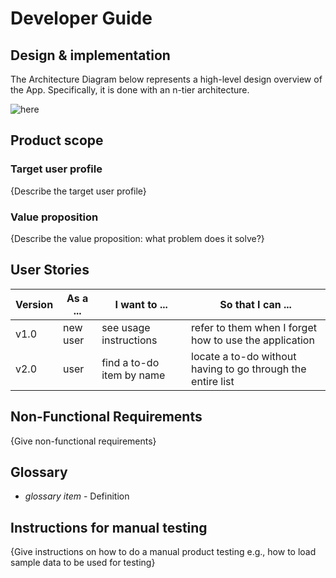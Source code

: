 # Developer Guide

## Design & implementation
The Architecture Diagram below represents a high-level design overview of the App. Specifically, it is done with an n-tier architecture.

![here](docs/ArchitectureDiagram.PNG)



## Product scope
### Target user profile

{Describe the target user profile}

### Value proposition

{Describe the value proposition: what problem does it solve?}

## User Stories

|Version| As a ... | I want to ... | So that I can ...|
|--------|----------|---------------|------------------|
|v1.0|new user|see usage instructions|refer to them when I forget how to use the application|
|v2.0|user|find a to-do item by name|locate a to-do without having to go through the entire list|

## Non-Functional Requirements

{Give non-functional requirements}

## Glossary

* *glossary item* - Definition

## Instructions for manual testing

{Give instructions on how to do a manual product testing e.g., how to load sample data to be used for testing}
<!--stackedit_data:
eyJoaXN0b3J5IjpbMTQ2MDQ4NzIyMCwxODE4NTAxOTUwLC0xOD
A2MDI2MCwyMDE1MDYyMTEwLDExNTIwOTkxODMsMTc1ODM5NzYx
NF19
-->
